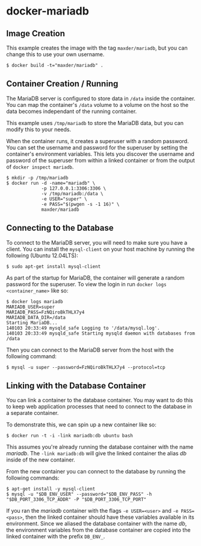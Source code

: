 # docker-mariadb

[mariadb]: https://mariadb.org/

## Image Creation

This example creates the image with the tag `maxder/mariadb`, but you can
change this to use your own username.

```
$ docker build -t="maxder/mariadb" .
```

## Container Creation / Running

The MariaDB server is configured to store data in `/data` inside the container.
You can map the container's `/data` volume to a volume on the host so the data
becomes independant of the running container.

This example uses `/tmp/mariadb` to store the MariaDB data, but you can modify
this to your needs.

When the container runs, it creates a superuser with a random password.  You
can set the username and password for the superuser by setting the container's
environment variables.  This lets you discover the username and password of the
superuser from within a linked container or from the output of `docker inspect
mariadb`.

``` shell
$ mkdir -p /tmp/mariadb
$ docker run -d -name="mariadb" \
             -p 127.0.0.1:3306:3306 \
             -v /tmp/mariadb:/data \
             -e USER="super" \
             -e PASS="$(pwgen -s -1 16)" \
             maxder/mariadb
```

## Connecting to the Database

To connect to the MariaDB server, you will need to make sure you have a client.
You can install the `mysql-client` on your host machine by running the
following (Ubuntu 12.04LTS):

``` shell
$ sudo apt-get install mysql-client
```

As part of the startup for MariaDB, the container will generate a random
password for the superuser.  To view the login in run `docker logs
<container_name>` like so:

``` shell
$ docker logs mariadb
MARIADB_USER=super
MARIADB_PASS=FzNQiroBkTHLX7y4
MARIADB_DATA_DIR=/data
Starting MariaDB...
140103 20:33:49 mysqld_safe Logging to '/data/mysql.log'.
140103 20:33:49 mysqld_safe Starting mysqld daemon with databases from /data
```

Then you can connect to the MariaDB server from the host with the following
command:

``` shell
$ mysql -u super --password=FzNQiroBkTHLX7y4 --protocol=tcp
```

## Linking with the Database Container

You can link a container to the database container.  You may want to do this to
keep web application processes that need to connect to the database in
a separate container.

To demonstrate this, we can spin up a new container like so:

``` shell
$ docker run -t -i -link mariadb:db ubuntu bash
```

This assumes you're already running the database container with the name
*mariadb*.  The `-link mariadb:db` will give the linked container the alias
*db* inside of the new container.

From the new container you can connect to the database by running the following
commands:

``` shell
$ apt-get install -y mysql-client
$ mysql -u "$DB_ENV_USER" --password="$DB_ENV_PASS" -h "$DB_PORT_3306_TCP_ADDR" -P "$DB_PORT_3306_TCP_PORT"
```

If you ran the *mariadb* container with the flags `-e USER=<user>` and `-e
PASS=<pass>`, then the linked container should have these variables available
in its environment.  Since we aliased the database container with the name
*db*, the environment variables from the database container are copied into the
linked container with the prefix `DB_ENV_`.
